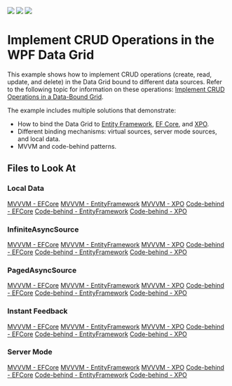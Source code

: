 <!-- default badges list -->
![](https://img.shields.io/endpoint?url=https://codecentral.devexpress.com/api/v1/VersionRange/265491908/21.2.3%2B)
[![](https://img.shields.io/badge/Open_in_DevExpress_Support_Center-FF7200?style=flat-square&logo=DevExpress&logoColor=white)](https://supportcenter.devexpress.com/ticket/details/T899930)
[![](https://img.shields.io/badge/📖_How_to_use_DevExpress_Examples-e9f6fc?style=flat-square)](https://docs.devexpress.com/GeneralInformation/403183)
<!-- default badges end -->
<!--WARNING: This file has been automatically generated. Do not change it manually.-->
# Implement CRUD Operations in the WPF Data Grid

This example shows how to implement CRUD operations (create, read, update, and delete) in the Data Grid bound to different data sources. Refer to the following topic for information on these operations: [Implement CRUD Operations in a Data-Bound Grid](https://docs.devexpress.com/WPF/401907/controls-and-libraries/data-grid/crud-operations).

The example includes multiple solutions that demonstrate:

* How to bind the Data Grid to [Entity Framework](https://docs.microsoft.com/en-us/ef/ef6/), [EF Core](https://docs.microsoft.com/en-us/ef/), and [XPO](https://docs.devexpress.com/XPO/1998/express-persistent-objects).
* Different binding mechanisms: virtual sources, server mode sources, and local data.
* MVVM and code-behind patterns.

## Files to Look At

### Local Data

[MVVVM - EFCore](CS/ViewModel/EFCore/LocalData)
[MVVVM - EntityFramework](CS/ViewModel/EntityFramework/LocalData)
[MVVVM - XPO](CS/ViewModel/XPO/LocalData)
[Code-behind - EFCore](CS/CodeBehind/EFCore/LocalData)
[Code-behind - EntityFramework](CS/CodeBehind/EntityFramework/LocalData)
[Code-behind - XPO](CS/CodeBehind/XPO/LocalData)

### InfiniteAsyncSource

[MVVVM - EFCore](CS/ViewModel/EFCore/InfiniteAsyncSource)
[MVVVM - EntityFramework](CS/ViewModel/EntityFramework/InfiniteAsyncSource)
[MVVVM - XPO](CS/ViewModel/XPO/InfiniteAsyncSource)
[Code-behind - EFCore](CS/CodeBehind/EFCore/InfiniteAsyncSource)
[Code-behind - EntityFramework](CS/CodeBehind/EntityFramework/InfiniteAsyncSource)
[Code-behind - XPO](CS/CodeBehind/XPO/InfiniteAsyncSource)

### PagedAsyncSource

[MVVVM - EFCore](CS/ViewModel/EFCore/PagedAsyncSource)
[MVVVM - EntityFramework](CS/ViewModel/EntityFramework/PagedAsyncSource)
[MVVVM - XPO](CS/ViewModel/XPO/PagedAsyncSource)
[Code-behind - EFCore](CS/CodeBehind/EFCore/PagedAsyncSource)
[Code-behind - EntityFramework](CS/CodeBehind/EntityFramework/PagedAsyncSource)
[Code-behind - XPO](CS/CodeBehind/XPO/PagedAsyncSource)

### Instant Feedback

[MVVVM - EFCore](CS/ViewModel/EFCore/InstantFeedbackMode)
[MVVVM - EntityFramework](CS/ViewModel/EntityFramework/InstantFeedbackMode)
[MVVVM - XPO](CS/ViewModel/XPO/InstantFeedbackMode)
[Code-behind - EFCore](CS/CodeBehind/EFCore/InstantFeedbackMode)
[Code-behind - EntityFramework](CS/CodeBehind/EntityFramework/InstantFeedbackMode)
[Code-behind - XPO](CS/CodeBehind/XPO/InstantFeedbackMode)

### Server Mode

[MVVVM - EFCore](CS/ViewModel/EFCore/ServerMode)
[MVVVM - EntityFramework](CS/ViewModel/EntityFramework/ServerMode)
[MVVVM - XPO](CS/ViewModel/XPO/ServerMode)
[Code-behind - EFCore](CS/CodeBehind/EFCore/ServerMode)
[Code-behind - EntityFramework](CS/CodeBehind/EntityFramework/ServerMode)
[Code-behind - XPO](CS/CodeBehind/XPO/ServerMode)
